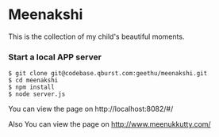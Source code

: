 # Meenakshi

This is the collection of my child's beautiful moments.

### Start a local APP server
```
$ git clone git@codebase.qburst.com:geethu/meenakshi.git
$ cd meenakshi
$ npm install
$ node server.js
```

You can view the page on http://localhost:8082/#/

Also You can view the page on http://www.meenukkutty.com/
